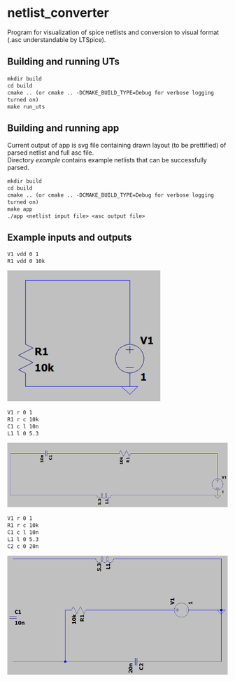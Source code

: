 # netlist_converter
Program for visualization of spice netlists and conversion to visual format (.asc understandable by LTSpice).

## Building and running UTs

    mkdir build
    cd build
    cmake .. (or cmake .. -DCMAKE_BUILD_TYPE=Debug for verbose logging turned on)
    make run_uts

## Building and running app
Current output of app is svg file containing drawn layout (to be prettified) of parsed netlist
and full asc file.  
Directory *example* contains example netlists that can be successfully parsed.

    mkdir build
    cd build
    cmake .. (or cmake .. -DCMAKE_BUILD_TYPE=Debug for verbose logging turned on)
    make app
    ./app <netlist input file> <asc output file>

## Example inputs and outputs

    V1 vdd 0 1
    R1 vdd 0 10k

<img src="./example/net0.png" width="350">

    V1 r 0 1
    R1 r c 10k
    C1 c l 10n
    L1 l 0 5.3

<img src="./example/net1.png" width="754">

    V1 r 0 1
    R1 r c 10k
    C1 c l 10n
    L1 l 0 5.3
    C2 c 0 20n

<img src="./example/net2.png" width="754">

